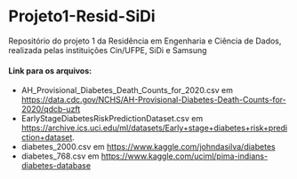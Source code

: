 # Projeto1-Resid-SiDi
Repositório do projeto 1 da Residência em Engenharia e Ciência de Dados, realizada pelas instituições Cin/UFPE, SiDi e Samsung

#### Link para os arquivos:
- AH_Provisional_Diabetes_Death_Counts_for_2020.csv em https://data.cdc.gov/NCHS/AH-Provisional-Diabetes-Death-Counts-for-2020/qdcb-uzft
- EarlyStageDiabetesRiskPredictionDataset.csv em https://archive.ics.uci.edu/ml/datasets/Early+stage+diabetes+risk+prediction+dataset.
- diabetes_2000.csv em https://www.kaggle.com/johndasilva/diabetes
- diabetes_768.csv em https://www.kaggle.com/uciml/pima-indians-diabetes-database
